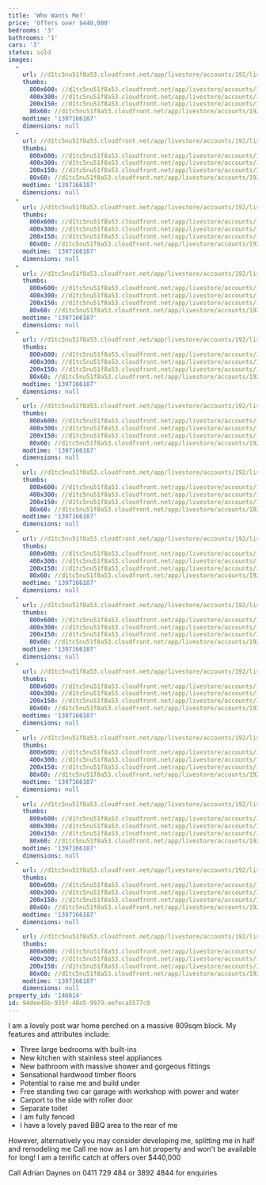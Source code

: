 ```yaml
---
title: 'Who Wants Me?'
price: 'Offers over $440,000'
bedrooms: '3'
bathrooms: '1'
cars: '3'
status: sold
images:
  -
    url: //d1tc5nu51f8a53.cloudfront.net/app/livestore/accounts/192/listings/98109/images/104192012-1_6194793722_20140411033712.jpg
    thumbs:
      800x600: //d1tc5nu51f8a53.cloudfront.net/app/livestore/accounts/192/listings/98109/images/104192012-1_6194793722_20140411033712_800x600.jpg
      400x300: //d1tc5nu51f8a53.cloudfront.net/app/livestore/accounts/192/listings/98109/images/104192012-1_6194793722_20140411033712_400x300.jpg
      200x150: //d1tc5nu51f8a53.cloudfront.net/app/livestore/accounts/192/listings/98109/images/104192012-1_6194793722_20140411033712_200x150.jpg
      80x60: //d1tc5nu51f8a53.cloudfront.net/app/livestore/accounts/192/listings/98109/images/104192012-1_6194793722_20140411033712_80x60.jpg
    modtime: '1397166187'
    dimensions: null
  -
    url: //d1tc5nu51f8a53.cloudfront.net/app/livestore/accounts/192/listings/98109/images/104192012-2_8391973297_20140411033713.jpg
    thumbs:
      800x600: //d1tc5nu51f8a53.cloudfront.net/app/livestore/accounts/192/listings/98109/images/104192012-2_8391973297_20140411033713_800x600.jpg
      400x300: //d1tc5nu51f8a53.cloudfront.net/app/livestore/accounts/192/listings/98109/images/104192012-2_8391973297_20140411033713_400x300.jpg
      200x150: //d1tc5nu51f8a53.cloudfront.net/app/livestore/accounts/192/listings/98109/images/104192012-2_8391973297_20140411033713_200x150.jpg
      80x60: //d1tc5nu51f8a53.cloudfront.net/app/livestore/accounts/192/listings/98109/images/104192012-2_8391973297_20140411033713_80x60.jpg
    modtime: '1397166187'
    dimensions: null
  -
    url: //d1tc5nu51f8a53.cloudfront.net/app/livestore/accounts/192/listings/98109/images/104192012-5_112881138_20140411033719.jpg
    thumbs:
      800x600: //d1tc5nu51f8a53.cloudfront.net/app/livestore/accounts/192/listings/98109/images/104192012-5_112881138_20140411033719_800x600.jpg
      400x300: //d1tc5nu51f8a53.cloudfront.net/app/livestore/accounts/192/listings/98109/images/104192012-5_112881138_20140411033719_400x300.jpg
      200x150: //d1tc5nu51f8a53.cloudfront.net/app/livestore/accounts/192/listings/98109/images/104192012-5_112881138_20140411033719_200x150.jpg
      80x60: //d1tc5nu51f8a53.cloudfront.net/app/livestore/accounts/192/listings/98109/images/104192012-5_112881138_20140411033719_80x60.jpg
    modtime: '1397166187'
    dimensions: null
  -
    url: //d1tc5nu51f8a53.cloudfront.net/app/livestore/accounts/192/listings/98109/images/104192012-6_8664026680_20140411033717.jpg
    thumbs:
      800x600: //d1tc5nu51f8a53.cloudfront.net/app/livestore/accounts/192/listings/98109/images/104192012-6_8664026680_20140411033717_800x600.jpg
      400x300: //d1tc5nu51f8a53.cloudfront.net/app/livestore/accounts/192/listings/98109/images/104192012-6_8664026680_20140411033717_400x300.jpg
      200x150: //d1tc5nu51f8a53.cloudfront.net/app/livestore/accounts/192/listings/98109/images/104192012-6_8664026680_20140411033717_200x150.jpg
      80x60: //d1tc5nu51f8a53.cloudfront.net/app/livestore/accounts/192/listings/98109/images/104192012-6_8664026680_20140411033717_80x60.jpg
    modtime: '1397166187'
    dimensions: null
  -
    url: //d1tc5nu51f8a53.cloudfront.net/app/livestore/accounts/192/listings/98109/images/104192012-7_3955782009_20140411033718.jpg
    thumbs:
      800x600: //d1tc5nu51f8a53.cloudfront.net/app/livestore/accounts/192/listings/98109/images/104192012-7_3955782009_20140411033718_800x600.jpg
      400x300: //d1tc5nu51f8a53.cloudfront.net/app/livestore/accounts/192/listings/98109/images/104192012-7_3955782009_20140411033718_400x300.jpg
      200x150: //d1tc5nu51f8a53.cloudfront.net/app/livestore/accounts/192/listings/98109/images/104192012-7_3955782009_20140411033718_200x150.jpg
      80x60: //d1tc5nu51f8a53.cloudfront.net/app/livestore/accounts/192/listings/98109/images/104192012-7_3955782009_20140411033718_80x60.jpg
    modtime: '1397166187'
    dimensions: null
  -
    url: //d1tc5nu51f8a53.cloudfront.net/app/livestore/accounts/192/listings/98109/images/104192012-8_6685671783_20140411033718.jpg
    thumbs:
      800x600: //d1tc5nu51f8a53.cloudfront.net/app/livestore/accounts/192/listings/98109/images/104192012-8_6685671783_20140411033718_800x600.jpg
      400x300: //d1tc5nu51f8a53.cloudfront.net/app/livestore/accounts/192/listings/98109/images/104192012-8_6685671783_20140411033718_400x300.jpg
      200x150: //d1tc5nu51f8a53.cloudfront.net/app/livestore/accounts/192/listings/98109/images/104192012-8_6685671783_20140411033718_200x150.jpg
      80x60: //d1tc5nu51f8a53.cloudfront.net/app/livestore/accounts/192/listings/98109/images/104192012-8_6685671783_20140411033718_80x60.jpg
    modtime: '1397166187'
    dimensions: null
  -
    url: //d1tc5nu51f8a53.cloudfront.net/app/livestore/accounts/192/listings/98109/images/104192012-9_2139546382_20140411033719.jpg
    thumbs:
      800x600: //d1tc5nu51f8a53.cloudfront.net/app/livestore/accounts/192/listings/98109/images/104192012-9_2139546382_20140411033719_800x600.jpg
      400x300: //d1tc5nu51f8a53.cloudfront.net/app/livestore/accounts/192/listings/98109/images/104192012-9_2139546382_20140411033719_400x300.jpg
      200x150: //d1tc5nu51f8a53.cloudfront.net/app/livestore/accounts/192/listings/98109/images/104192012-9_2139546382_20140411033719_200x150.jpg
      80x60: //d1tc5nu51f8a53.cloudfront.net/app/livestore/accounts/192/listings/98109/images/104192012-9_2139546382_20140411033719_80x60.jpg
    modtime: '1397166187'
    dimensions: null
  -
    url: //d1tc5nu51f8a53.cloudfront.net/app/livestore/accounts/192/listings/98109/images/104192012-11_2340110927_20140411033725.jpg
    thumbs:
      800x600: //d1tc5nu51f8a53.cloudfront.net/app/livestore/accounts/192/listings/98109/images/104192012-11_2340110927_20140411033725_800x600.jpg
      400x300: //d1tc5nu51f8a53.cloudfront.net/app/livestore/accounts/192/listings/98109/images/104192012-11_2340110927_20140411033725_400x300.jpg
      200x150: //d1tc5nu51f8a53.cloudfront.net/app/livestore/accounts/192/listings/98109/images/104192012-11_2340110927_20140411033725_200x150.jpg
      80x60: //d1tc5nu51f8a53.cloudfront.net/app/livestore/accounts/192/listings/98109/images/104192012-11_2340110927_20140411033725_80x60.jpg
    modtime: '1397166187'
    dimensions: null
  -
    url: //d1tc5nu51f8a53.cloudfront.net/app/livestore/accounts/192/listings/98109/images/104192012-16_1131369127_20140411033725.jpg
    thumbs:
      800x600: //d1tc5nu51f8a53.cloudfront.net/app/livestore/accounts/192/listings/98109/images/104192012-16_1131369127_20140411033725_800x600.jpg
      400x300: //d1tc5nu51f8a53.cloudfront.net/app/livestore/accounts/192/listings/98109/images/104192012-16_1131369127_20140411033725_400x300.jpg
      200x150: //d1tc5nu51f8a53.cloudfront.net/app/livestore/accounts/192/listings/98109/images/104192012-16_1131369127_20140411033725_200x150.jpg
      80x60: //d1tc5nu51f8a53.cloudfront.net/app/livestore/accounts/192/listings/98109/images/104192012-16_1131369127_20140411033725_80x60.jpg
    modtime: '1397166187'
    dimensions: null
  -
    url: //d1tc5nu51f8a53.cloudfront.net/app/livestore/accounts/192/listings/98109/images/104192012-17_4729740377_20140411033724.jpg
    thumbs:
      800x600: //d1tc5nu51f8a53.cloudfront.net/app/livestore/accounts/192/listings/98109/images/104192012-17_4729740377_20140411033724_800x600.jpg
      400x300: //d1tc5nu51f8a53.cloudfront.net/app/livestore/accounts/192/listings/98109/images/104192012-17_4729740377_20140411033724_400x300.jpg
      200x150: //d1tc5nu51f8a53.cloudfront.net/app/livestore/accounts/192/listings/98109/images/104192012-17_4729740377_20140411033724_200x150.jpg
      80x60: //d1tc5nu51f8a53.cloudfront.net/app/livestore/accounts/192/listings/98109/images/104192012-17_4729740377_20140411033724_80x60.jpg
    modtime: '1397166187'
    dimensions: null
  -
    url: //d1tc5nu51f8a53.cloudfront.net/app/livestore/accounts/192/listings/98109/images/104192012-18_448219915_20140411033725.jpg
    thumbs:
      800x600: //d1tc5nu51f8a53.cloudfront.net/app/livestore/accounts/192/listings/98109/images/104192012-18_448219915_20140411033725_800x600.jpg
      400x300: //d1tc5nu51f8a53.cloudfront.net/app/livestore/accounts/192/listings/98109/images/104192012-18_448219915_20140411033725_400x300.jpg
      200x150: //d1tc5nu51f8a53.cloudfront.net/app/livestore/accounts/192/listings/98109/images/104192012-18_448219915_20140411033725_200x150.jpg
      80x60: //d1tc5nu51f8a53.cloudfront.net/app/livestore/accounts/192/listings/98109/images/104192012-18_448219915_20140411033725_80x60.jpg
    modtime: '1397166187'
    dimensions: null
  -
    url: //d1tc5nu51f8a53.cloudfront.net/app/livestore/accounts/192/listings/98109/images/104192012-19_7063155775_20140411033724.jpg
    thumbs:
      800x600: //d1tc5nu51f8a53.cloudfront.net/app/livestore/accounts/192/listings/98109/images/104192012-19_7063155775_20140411033724_800x600.jpg
      400x300: //d1tc5nu51f8a53.cloudfront.net/app/livestore/accounts/192/listings/98109/images/104192012-19_7063155775_20140411033724_400x300.jpg
      200x150: //d1tc5nu51f8a53.cloudfront.net/app/livestore/accounts/192/listings/98109/images/104192012-19_7063155775_20140411033724_200x150.jpg
      80x60: //d1tc5nu51f8a53.cloudfront.net/app/livestore/accounts/192/listings/98109/images/104192012-19_7063155775_20140411033724_80x60.jpg
    modtime: '1397166187'
    dimensions: null
  -
    url: //d1tc5nu51f8a53.cloudfront.net/app/livestore/accounts/192/listings/98109/images/104192012-20_3734053727_20140411033730.jpg
    thumbs:
      800x600: //d1tc5nu51f8a53.cloudfront.net/app/livestore/accounts/192/listings/98109/images/104192012-20_3734053727_20140411033730_800x600.jpg
      400x300: //d1tc5nu51f8a53.cloudfront.net/app/livestore/accounts/192/listings/98109/images/104192012-20_3734053727_20140411033730_400x300.jpg
      200x150: //d1tc5nu51f8a53.cloudfront.net/app/livestore/accounts/192/listings/98109/images/104192012-20_3734053727_20140411033730_200x150.jpg
      80x60: //d1tc5nu51f8a53.cloudfront.net/app/livestore/accounts/192/listings/98109/images/104192012-20_3734053727_20140411033730_80x60.jpg
    modtime: '1397166187'
    dimensions: null
  -
    url: //d1tc5nu51f8a53.cloudfront.net/app/livestore/accounts/192/listings/98109/images/104192012-21_8646847252_20140411033730.jpg
    thumbs:
      800x600: //d1tc5nu51f8a53.cloudfront.net/app/livestore/accounts/192/listings/98109/images/104192012-21_8646847252_20140411033730_800x600.jpg
      400x300: //d1tc5nu51f8a53.cloudfront.net/app/livestore/accounts/192/listings/98109/images/104192012-21_8646847252_20140411033730_400x300.jpg
      200x150: //d1tc5nu51f8a53.cloudfront.net/app/livestore/accounts/192/listings/98109/images/104192012-21_8646847252_20140411033730_200x150.jpg
      80x60: //d1tc5nu51f8a53.cloudfront.net/app/livestore/accounts/192/listings/98109/images/104192012-21_8646847252_20140411033730_80x60.jpg
    modtime: '1397166187'
    dimensions: null
property_id: '146014'
id: 94dee45b-935f-48a5-9979-aefeca5577c0
---
```

I am a lovely post war home perched on a massive 809sqm block. My features and attributes include:

  -   Three large bedrooms with built-ins
  -   New kitchen with stainless steel appliances
  -   New bathroom with massive shower and gorgeous fittings
  -   Sensational hardwood timber floors
  -   Potential to raise me and build under
  -   Free standing two car garage with workshop with power and water
  -   Carport to the side with roller door
  -   Separate toilet
  -   I am fully fenced
  -   I have a lovely paved BBQ area to the rear of me

However, alternatively you may consider developing me, splitting me in half and remodeling me
Call me now as I am hot property and won't be available for long!
I am a terrific catch at offers over $440,000

Call Adrian Daynes on 0411 729 484 or 3892 4844 for enquiries